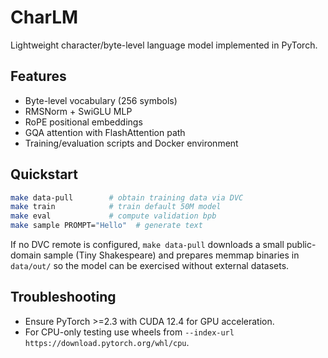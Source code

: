 # CharLM

Lightweight character/byte-level language model implemented in PyTorch.

## Features
- Byte-level vocabulary (256 symbols)
- RMSNorm + SwiGLU MLP
- RoPE positional embeddings
- GQA attention with FlashAttention path
- Training/evaluation scripts and Docker environment

## Quickstart
```bash
make data-pull        # obtain training data via DVC
make train            # train default 50M model
make eval             # compute validation bpb
make sample PROMPT="Hello"  # generate text
```

If no DVC remote is configured, `make data-pull` downloads a small
public-domain sample (Tiny Shakespeare) and prepares memmap binaries in
`data/out/` so the model can be exercised without external datasets.

## Troubleshooting
- Ensure PyTorch \>=2.3 with CUDA 12.4 for GPU acceleration.
- For CPU-only testing use wheels from `--index-url https://download.pytorch.org/whl/cpu`.
